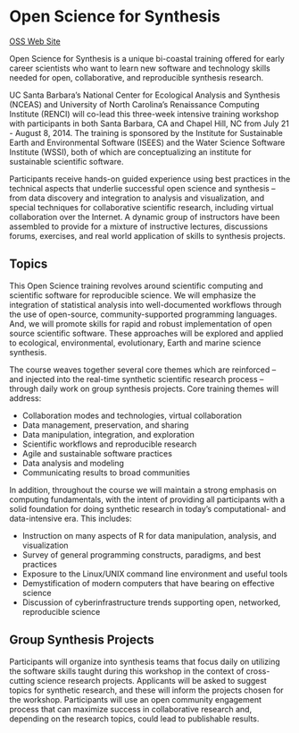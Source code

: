 # Open Science for Synthesis

[OSS Web Site](https://www.nceas.ucsb.edu/OSS)

Open Science for Synthesis is a unique bi-coastal training offered for early career scientists who want to learn new software and technology skills needed for open, collaborative, and reproducible synthesis research.
 
UC Santa Barbara’s National Center for Ecological Analysis and Synthesis (NCEAS) and University of North Carolina’s Renaissance Computing Institute (RENCI) will co-lead this three-week intensive training workshop with participants in both Santa Barbara, CA and Chapel Hill, NC from July 21 - August 8, 2014. The training is sponsored by the Institute for Sustainable Earth and Environmental Software (ISEES) and the Water Science Software Institute (WSSI), both of which are conceptualizing an institute for sustainable scientific software.
 
Participants receive hands-on guided experience using best practices in the technical aspects that underlie successful open science and synthesis – from data discovery and integration to analysis and visualization, and special techniques for collaborative scientific research, including virtual collaboration over the Internet. A dynamic group of instructors have been assembled to provide for a mixture of instructive lectures, discussions forums, exercises, and real world application of skills to synthesis projects.

## Topics

This Open Science training revolves around scientific computing and scientific software for reproducible science. We will emphasize the integration of statistical analysis into well-documented workflows through the use of open-source, community-supported programming languages. And, we will promote skills for rapid and robust implementation of open source scientific software. These approaches will be explored and applied to ecological, environmental, evolutionary, Earth and marine science synthesis.
 
The course weaves together several core themes which are reinforced –  and injected into the real-time synthetic scientific research process –  through daily work on group synthesis projects. Core training themes will address:

- Collaboration modes and technologies, virtual collaboration
- Data management, preservation, and sharing
- Data manipulation, integration, and exploration
- Scientific workflows and reproducible research
- Agile and sustainable software practices
- Data analysis and modeling
- Communicating results to broad communities

In addition, throughout the course we will maintain a strong emphasis on computing fundamentals, with the intent of providing all participants with a solid foundation for doing synthetic research in today’s computational- and data-intensive era. This includes:

- Instruction on many aspects of R for data manipulation, analysis, and visualization
- Survey of general programming constructs, paradigms, and best practices
- Exposure to the Linux/UNIX command line environment and useful tools
- Demystification of modern computers that have bearing on effective science
- Discussion of cyberinfrastructure trends supporting open, networked, reproducible science

## Group Synthesis Projects

Participants will organize into synthesis teams that focus daily on utilizing the software skills taught during this workshop in the context of cross-cutting science research projects. Applicants will be asked to suggest topics for synthetic research, and these will inform the projects chosen for the workshop. Participants will use an open community engagement process that can maximize success in collaborative research and, depending on the research topics, could lead to publishable results.
